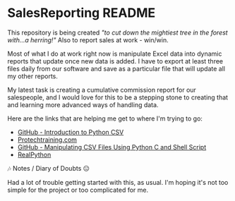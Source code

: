 # SalesReporting README #

This repository is being created _"to cut down the mightiest tree in the forest with…a herring!"_
Also to report sales at work - win/win. 

Most of what I do at work right now is manipulate Excel data into dynamic reports that update once new data is added. I have to export at least three files daily from our software and save as a particular file that will update all my other reports.

My latest task is creating a cumulative commission report for our salespeople, and I would love for this to be a stepping stone to creating that and learning more advanced ways of handling data.

Here are the links that are helping me get to where I'm trying to go:

 * [GitHub - Introduction to Python CSV](https://github.com/slott56/introduction-python-csv)
 * [Protechtraining.com](https://www.protechtraining.com/blog/post/python-for-beginners-reading-manipulating-csv-files-737)
 * [GitHub - Manipulating CSV Files Using Python C and Shell Script](https://github.com/mossydidar/Manipulating-CSV-files-using-Python-C-and-Shell-Script)
 * [RealPython](https://realpython.com/openpyxl-excel-spreadsheets-python/)

 :notes: Notes / Diary of Doubts :expressionless:

 Had a lot of trouble getting started with this, as usual.
 I'm hoping it's not too simple for the project or too complicated for me.